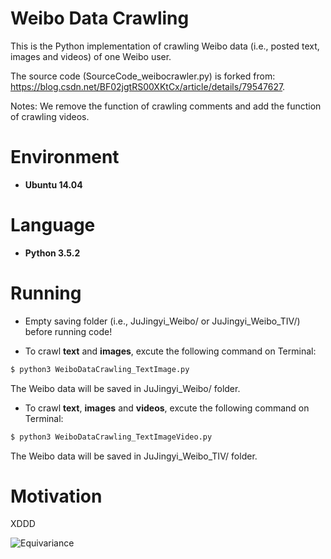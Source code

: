 # Weibo Data Crawling

This is the Python implementation of crawling Weibo data (i.e., posted text, images and videos) of one Weibo user.

The source code (SourceCode_weibocrawler.py) is forked from: https://blog.csdn.net/BF02jgtRS00XKtCx/article/details/79547627.

Notes: We remove the function of crawling comments and add the function of crawling videos.

# Environment

* __Ubuntu 14.04__

# Language

* __Python 3.5.2__

# Running

* Empty saving folder (i.e., JuJingyi_Weibo/ or JuJingyi_Weibo_TIV/) before running code!

* To crawl **text** and **images**, excute the following command on Terminal:
```bash
$ python3 WeiboDataCrawling_TextImage.py
```
The Weibo data will be saved in JuJingyi_Weibo/ folder.

* To crawl **text**, **images** and **videos**, excute the following command on Terminal:
```bash
$ python3 WeiboDataCrawling_TextImageVideo.py
```
The Weibo data will be saved in JuJingyi_Weibo_TIV/ folder.

# Motivation

XDDD

![Equivariance](https://github.com/HeZhang1994/weibo-text-img-crawl/blob/master/JuJingyi_Weibo/1/1.jpg)
